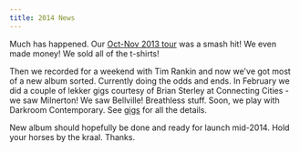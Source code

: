 ```yaml
---
title: 2014 News
---
```


Much has happened. Our <a href="{{ site.baseurl }}{% link _shows/2013_oct_nov.md %}">Oct-Nov 2013 tour</a> was a smash hit! We even made money! We sold all of the t-shirts!

Then we recorded for a weekend with Tim Rankin and now we've got most of a new album sorted. Currently doing the odds and ends. In February we did a couple of lekker gigs courtesy of Brian Sterley at Connecting Cities - we saw Milnerton! We saw Bellville! Breathless stuff. Soon, we play with Darkroom Contemporary. See <a href="{{ site.baseurl }}{% link _pages/shows.md %}">gigs</a> for all the details.

New album should hopefully be done and ready for launch mid-2014. Hold your horses by the kraal. Thanks.
